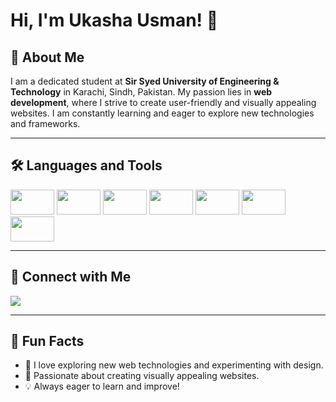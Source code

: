 # Hi, I'm Ukasha Usman! 👋

## 🚀 About Me  
I am a dedicated student at **Sir Syed University of Engineering & Technology** in Karachi, Sindh, Pakistan. My passion lies in **web development**, where I strive to create user-friendly and visually appealing websites. I am constantly learning and eager to explore new technologies and frameworks. 

---

## 🛠️ Languages and Tools  

<div margin="5px">
   <img src="https://img.shields.io/badge/HTML5-E34F26?style=flat&logo=html5&logoColor=white" width="70" height="40"/>
  <img src="https://img.shields.io/badge/CSS3-1572B6?style=flat&logo=css3&logoColor=white" width="70" height="40"/>
  <img src="https://img.shields.io/badge/JavaScript-F7DF1E?style=flat&logo=javascript&logoColor=black" width="70" height="40"/>
  <img src="https://img.shields.io/badge/React-61DAFB?style=flat&logo=react&logoColor=black" width="70" height="40"/>
  <img src="https://img.shields.io/badge/Bootstrap-7952B3?style=flat&logo=bootstrap&logoColor=white" width="70" height="40"/>
  <img src="https://img.shields.io/badge/Git-F05032?style=flat&logo=git&logoColor=white" width="70" height="40"/>
  <img src="https://img.shields.io/badge/GitHub-181717?style=flat&logo=github&logoColor=white" width="70" height="40"/>
</div>

---

## 🔗 Connect with Me  

<p>
  <a href="https://www.linkedin.com/in/ukashausman/">
    <img src="https://img.shields.io/badge/LinkedIn-blue?style=flat&logo=linkedin" />
  </a>
</p>

---

## 🎯 Fun Facts  
- 🚀 I love exploring new web technologies and experimenting with design.  
- 🎨 Passionate about creating visually appealing websites.  
- 💡 Always eager to learn and improve!  


